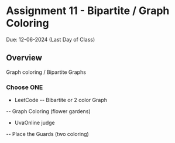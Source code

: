 # Assignment 11 - Bipartite / Graph Coloring

Due: 12-06-2024 (Last Day of Class)
## Overview
Graph coloring / Bipartite Graphs

### Choose ONE

- LeetCode
-- Bibartite or 2 color Graph
  
-- Graph Coloring (flower gardens)
  
- UvaOnline judge
  
-- Place the Guards (two coloring)
